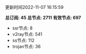 更新时间2022-11-07 16:15:59

**总订阅: 45**
**总节点: 2711**
**有效节点: 697**
- ssr节点: 8
- v2ray节点: 541
- ss节点: 112
- trojan节点: 36
